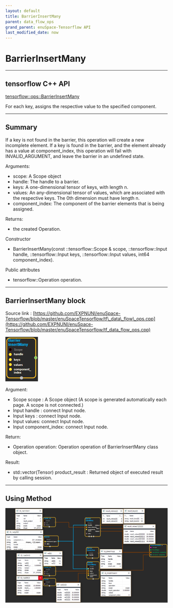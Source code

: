 ```yaml
--- 
layout: default 
title: BarrierInsertMany 
parent: data_flow_ops 
grand_parent: enuSpace-Tensorflow API 
last_modified_date: now 
--- 
```


# BarrierInsertMany

---

## tensorflow C++ API

[tensorflow::ops::BarrierInsertMany](https://www.tensorflow.org/api_docs/cc/class/tensorflow/ops/barrier-insert-many)

For each key, assigns the respective value to the specified component.

---

## Summary

If a key is not found in the barrier, this operation will create a new incomplete element. If a key is found in the barrier, and the element already has a value at component\_index, this operation will fail with INVALID\_ARGUMENT, and leave the barrier in an undefined state.

Arguments:

* scope: A Scope object
* handle: The handle to a barrier.
* keys: A one-dimensional tensor of keys, with length n.
* values: An any-dimensional tensor of values, which are associated with the respective keys. The 0th dimension must have length n.
* component\_index: The component of the barrier elements that is being assigned.

Returns:

* the created Operation.

Constructor

* BarrierInsertMany\(const ::tensorflow::Scope & scope, ::tensorflow::Input handle, ::tensorflow::Input keys, ::tensorflow::Input values, int64 component\_index\).

Public attributes

* tensorflow::Operation operation.

---

## BarrierInsertMany block

Source link : [https://github.com/EXPNUNI/enuSpace-Tensorflow/blob/master/enuSpaceTensorflow/tf\_data\_flow\_ops.cpp](https://github.com/EXPNUNI/enuSpace-Tensorflow/blob/master/enuSpaceTensorflow/tf_data_flow_ops.cpp)

![](./assets/dataflow_BarrierInsertMany_Symbol.png)

Argument:

* Scope scope : A Scope object \(A scope is generated automatically each page. A scope is not connected.\)
* Input handle : connect Input node.
* Input keys : connect Input node.
* Input values: connect Input node.
* Input component\_index: connect Input node.

Return:

* Operation operation: Operation operation of BarrierInsertMany class object.

Result:

* std::vector\(Tensor\) product\_result : Returned object of executed result by calling session.

---

## Using Method

![](./assets/dataflow_Barrier_Method.png)

